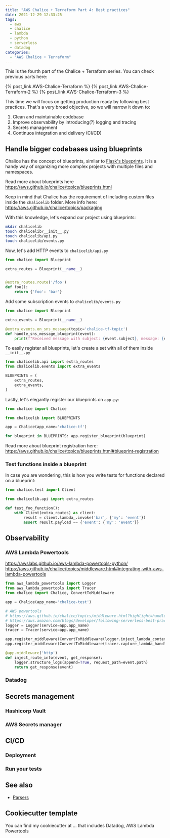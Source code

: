 ```yaml
---
title: "AWS Chalice + Terraform Part 4: Best practices"
date: 2021-12-29 12:33:25
tags:
  - aws
  - chalice
  - lambda
  - python
  - serverless
  - datadog
categories:
  - "AWS Chalice + Terraform"
---
```


This is the fourth part of the Chalice + Terraform series. You can check previous parts here:

{% post_link AWS-Chalice-Terraform %}
{% post_link AWS-Chalice-Terraform-2 %}
{% post_link AWS-Chalice-Terraform-3 %}

This time we will focus on getting production ready by following best practices. That's a very broad objective, so we will narrow it down to:
1. Clean and maintainable codebase
1. Improve observability by introducing(?) logging and tracing
1. Secrets management
1. Continuos integration and delivery (CI/CD)

## Handle bigger codebases using blueprints

Chalice has the concept of blueprints, similar to [Flask's blueprints](https://exploreflask.com/en/latest/blueprints.html). It is a handy way of organizing more complex projects with multiple files and namespaces.

Read more about blueprints here https://aws.github.io/chalice/topics/blueprints.html

Keep in mind that Chalice has the requirement of including custom files inside the `chalicelib` folder. More info here: https://aws.github.io/chalice/topics/packaging

With this knowledge, let's expand our project using blueprints:

```sh
mkdir chalicelib
touch chalicelib/__init__.py
touch chalicelib/api.py
touch chalicelib/events.py
```

Now, let's add HTTP events to `chalicelib/api.py`

```python chalicelib/api.py
from chalice import Blueprint

extra_routes = Blueprint(__name__)


@extra_routes.route('/foo')
def foo():
    return {'foo': 'bar'}
```

Add some subscription events to `chalicelib/events.py`

```python chalicelib/events.py
from chalice import Blueprint

extra_events = Blueprint(__name__)

@extra_events.on_sns_message(topic='chalice-tf-topic')
def handle_sns_message_blueprint(event):
    print(f"Received message with subject: {event.subject}, message: {event.message} from blueprint")
```

To easily register all blueprints, let's create a set with all of them inside `__init__.py`

```python chalicelib/__init__.py
from chalicelib.api import extra_routes
from chalicelib.events import extra_events

BLUEPRINTS = (
    extra_routes,
    extra_events,
)
```

Lastly, let's elegantly register our blueprints on `app.py`:

```python app.py
from chalice import Chalice

from chalicelib import BLUEPRINTS

app = Chalice(app_name='chalice-tf')

for blueprint in BLUEPRINTS: app.register_blueprint(blueprint)
```

Read more about blueprint registration here: https://aws.github.io/chalice/topics/blueprints.html#blueprint-registration

### Test functions inside a blueprint

In case you are wondering, this is how you write tests for functions declared on a blueprint:

```python tests/unit/test_blueprint.py
from chalice.test import Client

from chalicelib.api import extra_routes

def test_foo_function():
    with Client(extra_routes) as client:
        result = client.lambda_.invoke('bar', {'my': 'event'})
        assert result.payload == {'event': {'my': 'event'}}
```

## Observability

### AWS Lambda Powertools

https://awslabs.github.io/aws-lambda-powertools-python/
https://aws.github.io/chalice/topics/middleware.html#integrating-with-aws-lambda-powertools

```python app.py
from aws_lambda_powertools import Logger
from aws_lambda_powertools import Tracer
from chalice import Chalice, ConvertToMiddleware

app = Chalice(app_name='chalice-test')

# AWS powertools
# https://aws.github.io/chalice/topics/middleware.html?highlight=handler#integrating-with-aws-lambda-powertools
# https://aws.amazon.com/blogs/developer/following-serverless-best-practices-with-aws-chalice-and-lambda-powertools/
logger = Logger(service=app.app_name)
tracer = Tracer(service=app.app_name)

app.register_middleware(ConvertToMiddleware(logger.inject_lambda_context))
app.register_middleware(ConvertToMiddleware(tracer.capture_lambda_handler(capture_response=False)))

@app.middleware('http')
def inject_route_info(event, get_response):
    logger.structure_logs(append=True, request_path=event.path)
    return get_response(event)
```

### Datadog

## Secrets management

### Hashicorp Vault

### AWS Secrets manager

## CI/CD

### Deployment

### Run your tests

## See also

- [Parsers](https://awslabs.github.io/aws-lambda-powertools-python/latest/utilities/parser/)

## Cookiecutter template

You can find my cookiecutter at ... that includes Datadog, AWS Lambda Powertools